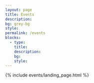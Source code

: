```yaml
---
layout: page
title: Events
description:
bg: grey-bg
style:
permalink: /events
blocks:
  - type:
    title:
    description:
    bg:
    style:
---
```


{% include events/landing_page.html %}

